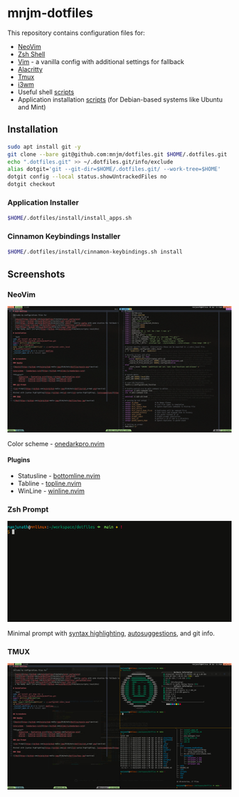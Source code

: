 # mnjm-dotfiles

This repository contains configuration files for:

- [NeoVim](https://github.com/mnjm/dotfiles/tree/main/.config/nvim)
- [Zsh Shell](https://github.com/mnjm/dotfiles/tree/main/.config/zsh)
- [Vim](https://github.com/mnjm/dotfiles/blob/main/.vimrc) - a vanilla config with additional settings for fallback
- [Alacritty](https://github.com/mnjm/dotfiles/tree/main/.config/alacritty)
- [Tmux](https://github.com/mnjm/dotfiles/blob/main/.config/tmux/tmux.conf)
- [i3wm](https://github.com/mnjm/dotfiles/blob/main/.config/i3/config)
- Useful shell [scripts](https://github.com/mnjm/dotfiles/tree/main/.local/bin)
- Application installation [scripts](https://github.com/mnjm/dotfiles/tree/main/.dotfiles/install) (for Debian-based systems like Ubuntu and Mint)

## Installation

```bash
sudo apt install git -y
git clone --bare git@github.com:mnjm/dotfiles.git $HOME/.dotfiles.git
echo ".dotfiles.git" >> ~/.dotfiles.git/info/exclude
alias dotgit='git --git-dir=$HOME/.dotfiles.git/ --work-tree=$HOME'
dotgit config --local status.showUntrackedFiles no
dotgit checkout
```

### Application Installer

```bash
$HOME/.dotfiles/install/install_apps.sh
```

### Cinnamon Keybindings Installer

```bash
$HOME/.dotfiles/install/cinnamon-keybindings.sh install
```

## Screenshots

### NeoVim

![NeoVim](https://github.com/mnjm/github-media-repo/blob/main/dotfiles/neovim.png?raw=true)

Color scheme - [onedarkpro.nvim](https://github.com/olimorris/onedarkpro.nvim)

#### Plugins
- Statusline - [bottomline.nvim](https://github.com/mnjm/bottomline.nvim)
- Tabline - [topline.nvim](https://github.com/mnjm/topline.nvim)
- WinLine - [winline.nvim](https://github.com/mnjm/winline.nvim)

### Zsh Prompt

![Zsh Prompt](https://github.com/mnjm/github-media-repo/blob/main/dotfiles/zsh_prompt.png?raw=true)

Minimal prompt with [syntax highlighting](https://github.com/zsh-users/zsh-syntax-highlighting), [autosuggestions](https://github.com/zsh-users/zsh-autosuggestions), and git info.

### TMUX

![TMUX](https://github.com/mnjm/github-media-repo/blob/main/dotfiles/tmux.jpg?raw=true)

